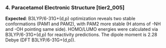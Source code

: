 ### 4. Paracetamol Electronic Structure [tier2_005]

**Expected**: B3LYP/6-31G+(d,p) optimization reveals two stable conformations (PAM1 and PAM2), with PAM2 more stable (H atoms of -NH and -OH pointing same side). HOMO/LUMO energies were calculated via B3LYP/6-31G+(d,p) for reactivity predictions. The dipole moment is 2.28 Debye (DFT B3LYP/6-31G+(d,p)).
